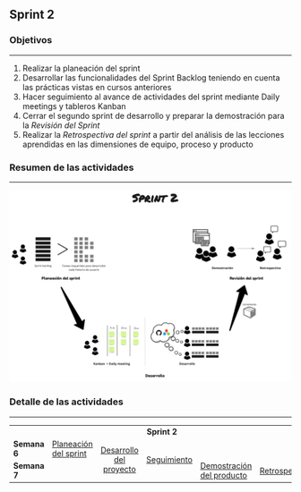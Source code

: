 ## Sprint 2

### Objetivos
---

1. Realizar la planeación del sprint
2. Desarrollar las funcionalidades del Sprint Backlog teniendo en cuenta las prácticas vistas en cursos anteriores
3. Hacer seguimiento al avance de actividades del sprint mediante Daily meetings y tableros Kanban
4. Cerrar el segundo sprint de desarrollo y preparar la demostración para la *Revisión del Sprint*
5. Realizar la *Retrospectiva del sprint* a partir del análisis de las lecciones aprendidas en las dimensiones de equipo, proceso y producto
 
### Resumen de las actividades
---

![](./../../assets/images/sprint2.jpg)

### Detalle de las actividades
---

<table>
  <tr>
   <td align="center" colspan="6"><b>Sprint 2</b></td>
  </tr>
  <tr>
    <td width="100px" ><b>Semana 6</b></td>
    <td><a href="https://avargas20.github.io/MISW-Procesos/semanas/sprint2/semana6/s6_planeacion_sprint">Planeación del sprint</a></td>
    <td rowspan="2" align="center"><a href="https://avargas20.github.io/MISW-Procesos/semanas/sprint2/semana6/s6_desarrollo">Desarrollo del proyecto</a></td>
    <td rowspan="2" align="center"><a href="https://avargas20.github.io/MISW-Procesos/semanas/sprint2/semana6/s6_seguimiento">Seguimiento</a></td>
    <td></td>
    <td></td>
  </tr>
  <tr>
    <td width="100px"><b>Semana 7</b></td>
    <td></td>
    <td><a href="https://avargas20.github.io/MISW-Procesos/semanas/sprint2/semana7/s7_demo">Demostración del producto</a></td>
    <td><a href="https://avargas20.github.io/MISW-Procesos/semanas/sprint2/semana7/s7_retrospectiva">Retrospectiva</a></td>
  </tr>
</table>
